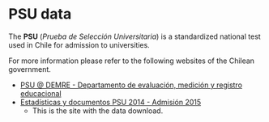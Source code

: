 
# PSU data

The __PSU__ (_Prueba de Selección Universitaria_) is a standardized national test used in Chile for admission to universities.

For more information please refer to the following websites of the Chilean government.

* [PSU @ DEMRE - Departamento de evaluación, medición y registro educacional](http://psu.demre.cl/)
* [Estadísticas y documentos PSU 2014 - Admisión 2015](http://www.psu.demre.cl/estadisticas/documentos-2015)
    * This is the site with the data download.




